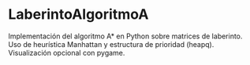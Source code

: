 # LaberintoAlgoritmoA
Implementación del algoritmo A* en Python sobre matrices de laberinto. Uso de heurística Manhattan y estructura de prioridad (heapq). Visualización opcional con pygame.
